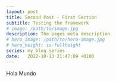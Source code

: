 ```yaml
---
layout: post
title: Second Post - First Section
subtitle: Testing the framework
# image: /path/to/image.jpg
description: The pages meta description
# hero_image: /path/to/hero-image.jpg
# hero_height: is-fullheight
series: my_blog_series
date:   2022-10-13 21:47:09 +0100
---
```


Hola Mundo
